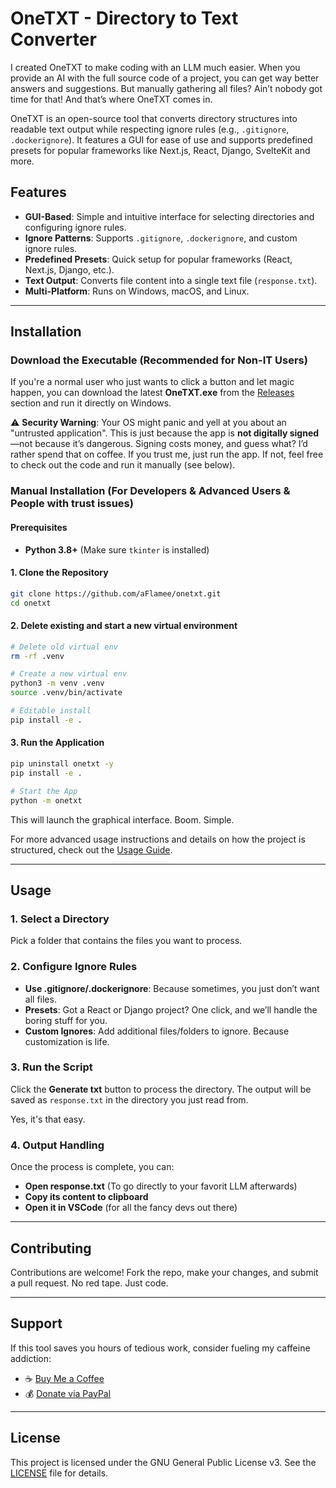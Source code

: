 # OneTXT - Directory to Text Converter

I created OneTXT to make coding with an LLM much easier. When you provide an AI with the full source code of a project, you can get way better answers and suggestions. But manually gathering all files? Ain’t nobody got time for that! And that’s where OneTXT comes in.

OneTXT is an open-source tool that converts directory structures into readable text output while respecting ignore rules (e.g., `.gitignore`, `.dockerignore`). It features a GUI for ease of use and supports predefined presets for popular frameworks like Next.js, React, Django, SvelteKit and more.

## Features

- **GUI-Based**: Simple and intuitive interface for selecting directories and configuring ignore rules.
- **Ignore Patterns**: Supports `.gitignore`, `.dockerignore`, and custom ignore rules.
- **Predefined Presets**: Quick setup for popular frameworks (React, Next.js, Django, etc.).
- **Text Output**: Converts file content into a single text file (`response.txt`).
- **Multi-Platform**: Runs on Windows, macOS, and Linux.

---

## Installation

### Download the Executable (Recommended for Non-IT Users)

If you're a normal user who just wants to click a button and let magic happen, you can download the latest **OneTXT.exe** from the [Releases](https://github.com/YOUR_USERNAME/onetxt/releases) section and run it directly on Windows.

⚠ **Security Warning**: Your OS might panic and yell at you about an "untrusted application". This is just because the app is **not digitally signed**—not because it’s dangerous. Signing costs money, and guess what? I’d rather spend that on coffee. If you trust me, just run the app. If not, feel free to check out the code and run it manually (see below).

### Manual Installation (For Developers & Advanced Users & People with trust issues)

#### Prerequisites

- **Python 3.8+** (Make sure `tkinter` is installed)

#### 1. Clone the Repository

```bash
git clone https://github.com/aFlamee/onetxt.git
cd onetxt
```

#### 2. Delete existing and start a new virtual environment

```bash
# Delete old virtual env
rm -rf .venv

# Create a new virtual env
python3 -m venv .venv
source .venv/bin/activate

# Editable install
pip install -e .
```

#### 3. Run the Application

```bash
pip uninstall onetxt -y
pip install -e .

# Start the App
python -m onetxt
```

This will launch the graphical interface. Boom. Simple.

For more advanced usage instructions and details on how the project is structured, check out the [Usage Guide](docs/usage.md).

---

## Usage

### 1. Select a Directory

Pick a folder that contains the files you want to process.

### 2. Configure Ignore Rules

- **Use .gitignore/.dockerignore**: Because sometimes, you just don’t want all files.
- **Presets**: Got a React or Django project? One click, and we’ll handle the boring stuff for you.
- **Custom Ignores**: Add additional files/folders to ignore. Because customization is life.

### 3. Run the Script

Click the **Generate txt** button to process the directory. The output will be saved as `response.txt` in the directory you just read from.&#x20;

Yes, it's that easy.

### 4. Output Handling

Once the process is complete, you can:

- **Open response.txt** (To go directly to your favorit LLM afterwards)
- **Copy its content to clipboard**
- **Open it in VSCode** (for all the fancy devs out there)

---

## Contributing

Contributions are welcome! Fork the repo, make your changes, and submit a pull request. No red tape. Just code.

---

## Support

If this tool saves you hours of tedious work, consider fueling my caffeine addiction:

- ☕ [Buy Me a Coffee](https://buymeacoffee.com/flameeey)
- 💰 [Donate via PayPal](https://paypal.me/flameeey)

---

## License

This project is licensed under the GNU General Public License v3. See the [LICENSE](LICENSE) file for details.

